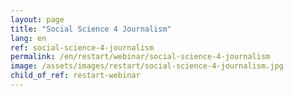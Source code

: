 ```yaml
---
layout: page
title: "Social Science 4 Journalism"
lang: en
ref: social-science-4-journalism
permalink: /en/restart/webinar/social-science-4-journalism
image: /assets/images/restart/social-science-4-journalism.jpg
child_of_ref: restart-webinar
---
```

